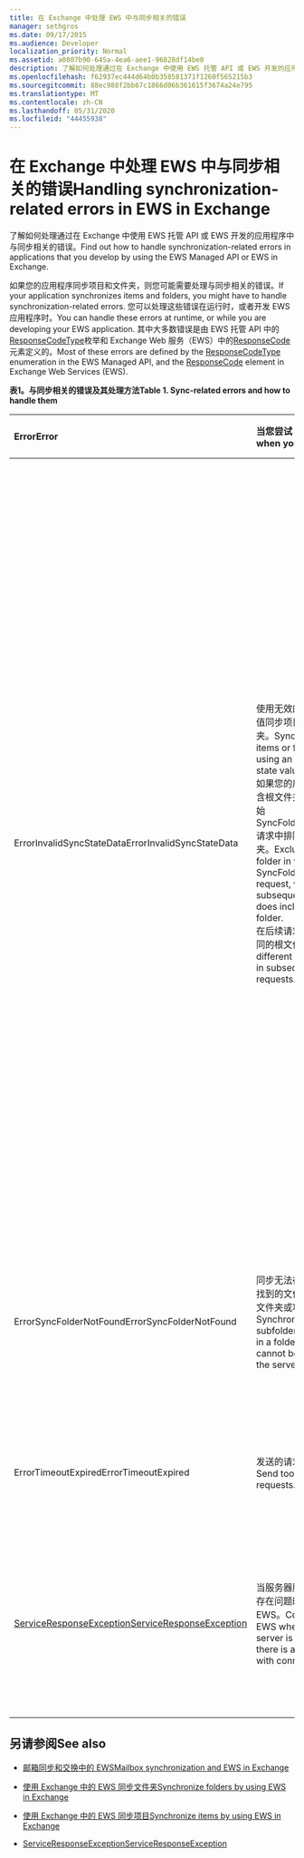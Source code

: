 ```yaml
---
title: 在 Exchange 中处理 EWS 中与同步相关的错误
manager: sethgros
ms.date: 09/17/2015
ms.audience: Developer
localization_priority: Normal
ms.assetid: a0807b90-645a-4ea6-aee1-96828df14be0
description: 了解如何处理通过在 Exchange 中使用 EWS 托管 API 或 EWS 开发的应用程序中与同步相关的错误。
ms.openlocfilehash: f62937ec444d64b0b358581371f1260f565215b3
ms.sourcegitcommit: 88ec988f2bb67c1866d06b361615f3674a24e795
ms.translationtype: MT
ms.contentlocale: zh-CN
ms.lasthandoff: 05/31/2020
ms.locfileid: "44455938"
---
```

# <a name="handling-synchronization-related-errors-in-ews-in-exchange"></a><span data-ttu-id="8f4cd-103">在 Exchange 中处理 EWS 中与同步相关的错误</span><span class="sxs-lookup"><span data-stu-id="8f4cd-103">Handling synchronization-related errors in EWS in Exchange</span></span>

<span data-ttu-id="8f4cd-104">了解如何处理通过在 Exchange 中使用 EWS 托管 API 或 EWS 开发的应用程序中与同步相关的错误。</span><span class="sxs-lookup"><span data-stu-id="8f4cd-104">Find out how to handle synchronization-related errors in applications that you develop by using the EWS Managed API or EWS in Exchange.</span></span>
  
<span data-ttu-id="8f4cd-105">如果您的应用程序同步项目和文件夹，则您可能需要处理与同步相关的错误。</span><span class="sxs-lookup"><span data-stu-id="8f4cd-105">If your application synchronizes items and folders, you might have to handle synchronization-related errors.</span></span> <span data-ttu-id="8f4cd-106">您可以处理这些错误在运行时，或者开发 EWS 应用程序时。</span><span class="sxs-lookup"><span data-stu-id="8f4cd-106">You can handle these errors at runtime, or while you are developing your EWS application.</span></span> <span data-ttu-id="8f4cd-107">其中大多数错误是由 EWS 托管 API 中的[ResponseCodeType](https://msdn.microsoft.com/library/exchangewebservices.responsecodetype%28v=exchg.80%29.aspx)枚举和 Exchange Web 服务（EWS）中的[ResponseCode](https://msdn.microsoft.com/library/aa580757%28v=exchg.150%29.aspx)元素定义的。</span><span class="sxs-lookup"><span data-stu-id="8f4cd-107">Most of these errors are defined by the [ResponseCodeType](https://msdn.microsoft.com/library/exchangewebservices.responsecodetype%28v=exchg.80%29.aspx) enumeration in the EWS Managed API, and the [ResponseCode](https://msdn.microsoft.com/library/aa580757%28v=exchg.150%29.aspx) element in Exchange Web Services (EWS).</span></span> 
  
<span data-ttu-id="8f4cd-108">**表1。与同步相关的错误及其处理方法**</span><span class="sxs-lookup"><span data-stu-id="8f4cd-108">**Table 1. Sync-related errors and how to handle them**</span></span>

|<span data-ttu-id="8f4cd-109">**Error**</span><span class="sxs-lookup"><span data-stu-id="8f4cd-109">**Error**</span></span>|<span data-ttu-id="8f4cd-110">**当您尝试 .。。**</span><span class="sxs-lookup"><span data-stu-id="8f4cd-110">**Occurs when you try to…**</span></span>|<span data-ttu-id="8f4cd-111">**处理它的...**</span><span class="sxs-lookup"><span data-stu-id="8f4cd-111">**Handle it by…**</span></span>|
|:-----|:-----|:-----|
|<span data-ttu-id="8f4cd-112">ErrorInvalidSyncStateData</span><span class="sxs-lookup"><span data-stu-id="8f4cd-112">ErrorInvalidSyncStateData</span></span>  <br/> | <span data-ttu-id="8f4cd-113">使用无效的同步状态值同步项目或文件夹。</span><span class="sxs-lookup"><span data-stu-id="8f4cd-113">Synchronize items or folders by using an invalid sync state value.</span></span>  <br/>  <span data-ttu-id="8f4cd-114">如果您的后续请求包含根文件夹，则在初始 SyncFolderHierarchy 请求中排除根文件夹。</span><span class="sxs-lookup"><span data-stu-id="8f4cd-114">Exclude a root folder in your initial SyncFolderHierarchy request, when your subsequent request does include a root folder.</span></span>  <br/>  <span data-ttu-id="8f4cd-115">在后续请求中使用不同的根文件夹。</span><span class="sxs-lookup"><span data-stu-id="8f4cd-115">Use different root folders in subsequent requests.</span></span>  <br/> | <span data-ttu-id="8f4cd-116">确保您要发送的同步状态值与上一次同步过程中返回的同步状态值相匹配。</span><span class="sxs-lookup"><span data-stu-id="8f4cd-116">Ensuring that the sync state value you are sending matches the sync state value returned during a previous synchronization.</span></span>  <br/>  <span data-ttu-id="8f4cd-117">确保在尝试同步项目时不会发送文件夹层次结构的同步状态，反之亦然。</span><span class="sxs-lookup"><span data-stu-id="8f4cd-117">Ensuring that you are not sending the sync state for the folder hierarchy when you attempt to sync items, and vice versa.</span></span>  <br/>  <span data-ttu-id="8f4cd-118">确保您正在为正确的根文件夹发送同步状态。</span><span class="sxs-lookup"><span data-stu-id="8f4cd-118">Ensuring that you are sending the sync state for the correct root folder.</span></span>  <br/>  <span data-ttu-id="8f4cd-119">确保每个请求中指定了相同的根文件夹。</span><span class="sxs-lookup"><span data-stu-id="8f4cd-119">Ensuring that the same root folder is specified in each request.</span></span>  <br/>  <span data-ttu-id="8f4cd-120">确保上一个请求未指定 null 的根文件夹，而当前请求包含根的根文件夹。</span><span class="sxs-lookup"><span data-stu-id="8f4cd-120">Ensuring that the previous request did not specify a root folder of null, while the current request includes a root folder of root.</span></span> <span data-ttu-id="8f4cd-121">Null 和根的处理方式不相同。</span><span class="sxs-lookup"><span data-stu-id="8f4cd-121">Null and root are not treated the same.</span></span>  <br/> |
|<span data-ttu-id="8f4cd-122">ErrorSyncFolderNotFound</span><span class="sxs-lookup"><span data-stu-id="8f4cd-122">ErrorSyncFolderNotFound</span></span>  <br/> |<span data-ttu-id="8f4cd-123">同步无法在服务器上找到的文件夹中的子文件夹或项目。</span><span class="sxs-lookup"><span data-stu-id="8f4cd-123">Synchronize subfolders or items in a folder that cannot be found on the server.</span></span>  <br/> |<span data-ttu-id="8f4cd-124">确保请求中指定的文件夹 ID 与以前的同步响应中从服务器返回的文件夹 ID 相匹配。</span><span class="sxs-lookup"><span data-stu-id="8f4cd-124">Ensuring that the folder ID specified in the request matches a folder ID returned from the server in a previous sync response.</span></span>  <br/> |
|<span data-ttu-id="8f4cd-125">ErrorTimeoutExpired</span><span class="sxs-lookup"><span data-stu-id="8f4cd-125">ErrorTimeoutExpired</span></span>  <br/> |<span data-ttu-id="8f4cd-126">发送的请求过多。</span><span class="sxs-lookup"><span data-stu-id="8f4cd-126">Send too many requests.</span></span>  <br/> |<span data-ttu-id="8f4cd-127">将批处理限制为每个批次的10个项目，以避免受到[限制](ews-throttling-in-exchange.md)。</span><span class="sxs-lookup"><span data-stu-id="8f4cd-127">Limiting your batches to 10 items per batch to avoid getting [throttled](ews-throttling-in-exchange.md).</span></span>  <br/> |
|[<span data-ttu-id="8f4cd-128">ServiceResponseException</span><span class="sxs-lookup"><span data-stu-id="8f4cd-128">ServiceResponseException</span></span>](https://msdn.microsoft.com/library/microsoft.exchange.webservices.data.serviceresponseexception%28v=exchg.80%29.aspx) <br/> |<span data-ttu-id="8f4cd-129">当服务器脱机或连接存在问题时连接到 EWS。</span><span class="sxs-lookup"><span data-stu-id="8f4cd-129">Connect to EWS when the server is offline or there is a problem with connectivity.</span></span>  <br/> |<span data-ttu-id="8f4cd-130">请检查与服务器的连接并稍后重试请求。</span><span class="sxs-lookup"><span data-stu-id="8f4cd-130">Checking connectivity with the server and retrying your request later.</span></span> <span data-ttu-id="8f4cd-131">这可能是暂时性的服务错误或网络错误。</span><span class="sxs-lookup"><span data-stu-id="8f4cd-131">This is likely a transient service error or network error.</span></span>  <br/> |
   
## <a name="see-also"></a><span data-ttu-id="8f4cd-132">另请参阅</span><span class="sxs-lookup"><span data-stu-id="8f4cd-132">See also</span></span>


- [<span data-ttu-id="8f4cd-133">邮箱同步和交换中的 EWS</span><span class="sxs-lookup"><span data-stu-id="8f4cd-133">Mailbox synchronization and EWS in Exchange</span></span>](mailbox-synchronization-and-ews-in-exchange.md)
    
- [<span data-ttu-id="8f4cd-134">使用 Exchange 中的 EWS 同步文件夹</span><span class="sxs-lookup"><span data-stu-id="8f4cd-134">Synchronize folders by using EWS in Exchange</span></span>](how-to-synchronize-folders-by-using-ews-in-exchange.md)
    
- [<span data-ttu-id="8f4cd-135">使用 Exchange 中的 EWS 同步项目</span><span class="sxs-lookup"><span data-stu-id="8f4cd-135">Synchronize items by using EWS in Exchange</span></span>](how-to-synchronize-items-by-using-ews-in-exchange.md)
    
- [<span data-ttu-id="8f4cd-136">ServiceResponseException</span><span class="sxs-lookup"><span data-stu-id="8f4cd-136">ServiceResponseException</span></span>](https://msdn.microsoft.com/library/microsoft.exchange.webservices.data.serviceresponseexception%28v=exchg.80%29.aspx)
    

